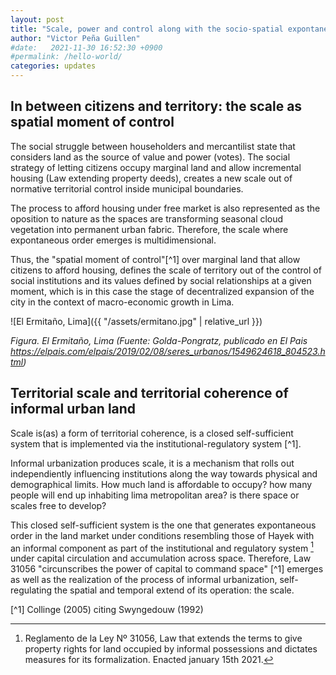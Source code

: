 ```yaml
---
layout: post
title: "Scale, power and control along with the socio-spatial expontaneous order"
author: "Victor Peña Guillen"
#date:   2021-11-30 16:52:30 +0900
#permalink: /hello-world/
categories: updates
---
```


## In between citizens and territory: the scale as spatial moment of control

The social struggle between householders and mercantilist state that considers land as the source of value and power (votes). The social strategy of letting citizens occupy marginal land and allow incremental housing (Law extending property deeds), creates a new scale out of normative territorial control inside municipal boundaries.

The process to afford housing under free market is also represented as the oposition to nature as the spaces are transforming seasonal cloud vegetation into permanent urban fabric. Therefore, the scale where expontaneous order emerges is multidimensional.

Thus, the "spatial moment of control"[^1] over marginal land that allow citizens to afford housing, defines the scale of territory out of the control of social institutions and its values defined by social relationships at a given moment, which is in this case the stage of decentralized expansion of the city in the context of macro-economic growth in Lima.

![El Ermitaño, Lima]({{ "/assets/ermitano.jpg" | relative_url }})

*Figura. El Ermitaño, Lima (Fuente: Golda-Pongratz, publicado en El Pais <https://elpais.com/elpais/2019/02/08/seres_urbanos/1549624618_804523.html>)*

## Territorial scale and territorial coherence of informal urban land

Scale is(as) a form of territorial coherence, is a closed self-sufficient system that is implemented via the institutional-regulatory system [^1].

Informal urbanization produces scale, it is a mechanism that rolls out independiently influencing institutions along the way towards physical and demographical limits. How much land is affordable to occupy? how many people will end up inhabiting lima metropolitan area? is there space or scales free to develop?

This closed self-sufficient system is the one that generates expontaneous order in the land market under conditions resembling those of Hayek with an informal component as part of the institutional and regulatory system [^2] under capital circulation and accumulation across space. Therefore, Law 31056 "circunscribes the power of capital to command space" [^1] emerges as well as the realization of the process of informal urbanization, self-regulating the spatial and temporal extend of its operation: the scale.

[^1] Collinge (2005) citing Swyngedouw (1992)

[^2]: Reglamento de la Ley Nº 31056, Law that extends the terms to give property rights for land occupied by informal possessions and dictates measures for its formalization. Enacted january 15th 2021.
